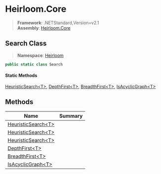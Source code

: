 # Heirloom.Core

> **Framework**: .NETStandard,Version=v2.1  
> **Assembly**: [Heirloom.Core][0]  

## Search Class

> **Namespace**: [Heirloom][0]  

```cs
public static class Search
```

#### Static Methods

[HeuristicSearch\<T>][1], [DepthFirst\<T>][2], [BreadthFirst\<T>][3], [IsAcyclicGraph\<T>][4]

## Methods

| Name                     | Summary |
|--------------------------|---------|
| [HeuristicSearch\<T>][1] |         |
| [HeuristicSearch\<T>][1] |         |
| [HeuristicSearch\<T>][1] |         |
| [DepthFirst\<T>][2]      |         |
| [BreadthFirst\<T>][3]    |         |
| [IsAcyclicGraph\<T>][4]  |         |

[0]: ../../Heirloom.Core.md
[1]: Search/HeuristicSearch[T].md
[2]: Search/DepthFirst[T].md
[3]: Search/BreadthFirst[T].md
[4]: Search/IsAcyclicGraph[T].md
